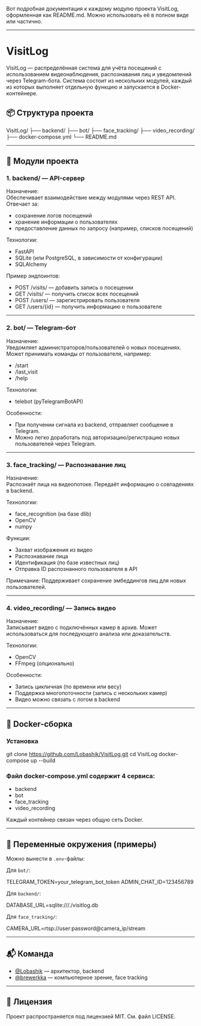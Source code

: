 Вот подробная документация к каждому модулю проекта VisitLog, оформленная как README.md. Можно использовать её в полном виде или частично.

---

# VisitLog

VisitLog — распределённая система для учёта посещений с использованием видеонаблюдения, распознавания лиц и уведомлений через Telegram-бота. Система состоит из нескольких модулей, каждый из которых выполняет отдельную функцию и запускается в Docker-контейнере.

## 📦 Структура проекта


VisitLog/
├── backend/
├── bot/
├── face_tracking/
├── video_recording/
├── docker-compose.yml
└── README.md


---

## 🧠 Модули проекта

### 1. backend/ — API-сервер

Назначение:  
Обеспечивает взаимодействие между модулями через REST API. Отвечает за:
- сохранение логов посещений
- хранение информации о пользователях
- предоставление данных по запросу (например, списков посещений)

Технологии:
- FastAPI
- SQLite (или PostgreSQL, в зависимости от конфигурации)
- SQLAlchemy

Пример эндпоинтов:
- POST /visits/ — добавить запись о посещении
- GET /visits/ — получить список всех посещений
- POST /users/ — зарегистрировать пользователя
- GET /users/{id} — получить информацию о пользователе

---

### 2. bot/ — Telegram-бот

Назначение:  
Уведомляет администраторов/пользователей о новых посещениях. Может принимать команды от пользователя, например:
- /start
- /last_visit
- /help

Технологии:
- telebot (pyTelegramBotAPI)

Особенности:
- При получении сигнала из backend, отправляет сообщение в Telegram.
- Можно легко доработать под авторизацию/регистрацию новых пользователей через Telegram.

---

### 3. face_tracking/ — Распознавание лиц

Назначение:  
Распознаёт лица на видеопотоке. Передаёт информацию о совпадениях в backend.

Технологии:
- face_recognition (на базе dlib)
- OpenCV
- numpy

Функции:
- Захват изображения из видео
- Распознавание лица
- Идентификация (по базе известных лиц)
- Отправка ID распознанного пользователя в API

Примечание: Поддерживает сохранение эмбеддингов лиц для новых пользователей.

---

### 4. video_recording/ — Запись видео

Назначение:  
Записывает видео с подключённых камер в архив. Может использоваться для последующего анализа или доказательств.

Технологии:
- OpenCV
- FFmpeg (опционально)

Особенности:
- Запись цикличная (по времени или весу)
- Поддержка многопоточности (запись с нескольких камер)
- Видео можно связать с логом в backend

---

## 🐳 Docker-сборка

### Установка


git clone https://github.com/Lobashik/VisitLog.git
cd VisitLog
docker-compose up --build


### Файл docker-compose.yml содержит 4 сервиса:
- backend
- bot
- face_tracking
- video_recording

Каждый контейнер связан через общую сеть Docker.

---

## 🔧 Переменные окружения (примеры)

Можно вынести в `.env`-файлы:

Для `bot/`:

TELEGRAM_TOKEN=your_telegram_bot_token
ADMIN_CHAT_ID=123456789


Для `backend/`:

DATABASE_URL=sqlite:///./visitlog.db


Для `face_tracking/`:

CAMERA_URL=rtsp://user:password@camera_ip/stream


---

## 📬 Команда

- [@Lobashik](https://github.com/Lobashik) — архитектор, backend
- [@brewerkka](https://github.com/brewerkka) — компьютерное зрение, face tracking

---

## 📄 Лицензия

Проект распространяется под лицензией MIT. См. файл LICENSE.
